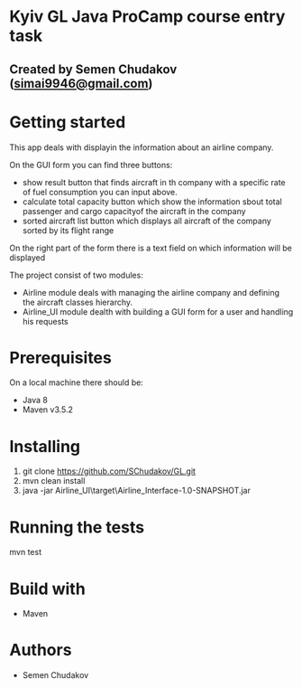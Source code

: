 # Kyiv GL Java ProCamp course entry task
## Created by Semen Chudakov (simai9946@gmail.com)

# Getting started
This app deals with displayin the information about an airline company.

On the GUI form you can find three buttons:
* show result button that finds aircraft in th company with a specific 
rate of fuel consumption you can input above.
* calculate total capacity button which show the information sbout 
total passenger and cargo capacityof the aircraft in the company
* sorted aircraft list button which displays all aircraft of the 
company sorted by its flight range

On the right part of the form there is a text field on which 
information will be displayed

The project consist of two modules:

* Airline module deals with managing the airline company 
and defining the aircraft classes hierarchy.
* Airline_UI module dealth with building a GUI form for a 
user and handling his requests


# Prerequisites
On a local machine there should be:
* Java 8
* Maven v3.5.2

# Installing
1. git clone https://github.com/SChudakov/GL.git
1. mvn clean install
1. java -jar Airline_UI\target\Airline_Interface-1.0-SNAPSHOT.jar

# Running the tests
mvn test

# Build with
* Maven

# Authors
* Semen Chudakov

